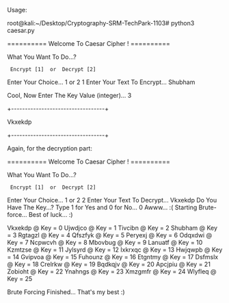 Usage:

root@kali:~/Desktop/Cryptography-SRM-TechPark-1103# python3 caesar.py 


========== Welcome To Caesar Cipher ! ==========


What You Want To Do...?

     Encrypt [1]  or  Decrypt [2]      

Enter Your Choice... 1 or 2
1
Enter Your Text To Encrypt...
Shubham

Cool, Now Enter The Key Value (integer)...
3

+----------------------------------+

Vkxekdp

+----------------------------------+


Again, for the decryption part:

========== Welcome To Caesar Cipher ! ==========


What You Want To Do...?

     Encrypt [1]  or  Decrypt [2]      

Enter Your Choice... 1 or 2
2
Enter Your Text To Decrypt...
Vkxekdp
Do You Have The Key...?
Type 1 for Yes and 0 for No...
0
Awww... :(
Starting Brute-force...
Best of luck... :)

Vkxekdp @ Key = 0
Ujwdjco @ Key = 1
Tivcibn @ Key = 2
Shubham @ Key = 3
Rgtagzl @ Key = 4
Qfszfyk @ Key = 5
Peryexj @ Key = 6
Odqxdwi @ Key = 7
Ncpwcvh @ Key = 8
Mbovbug @ Key = 9
Lanuatf @ Key = 10
Kzmtzse @ Key = 11
Jylsyrd @ Key = 12
Ixkrxqc @ Key = 13
Hwjqwpb @ Key = 14
Gvipvoa @ Key = 15
Fuhounz @ Key = 16
Etgntmy @ Key = 17
Dsfmslx @ Key = 18
Crelrkw @ Key = 19
Bqdkqjv @ Key = 20
Apcjpiu @ Key = 21
Zobioht @ Key = 22
Ynahngs @ Key = 23
Xmzgmfr @ Key = 24
Wlyfleq @ Key = 25

Brute Forcing Finished...
That's my best :)
